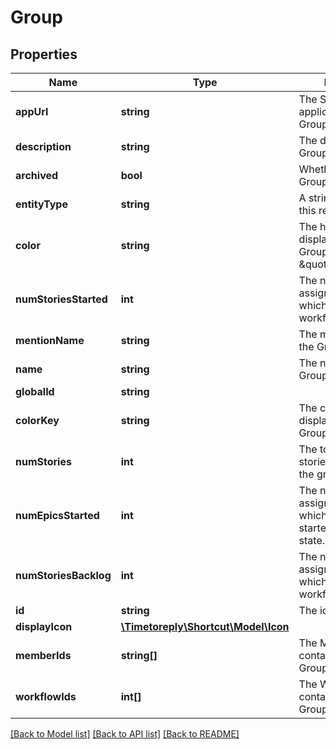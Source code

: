 # Group

## Properties
Name | Type | Description | Notes
------------ | ------------- | ------------- | -------------
**appUrl** | **string** | The Shortcut application url for the Group. | 
**description** | **string** | The description of the Group. | 
**archived** | **bool** | Whether or not the Group is archived. | 
**entityType** | **string** | A string description of this resource. | 
**color** | **string** | The hex color to be displayed with the Group (for example, \&quot;#ff0000\&quot;). | 
**numStoriesStarted** | **int** | The number of stories assigned to the group which are in a started workflow state. | 
**mentionName** | **string** | The mention name of the Group. | 
**name** | **string** | The name of the Group. | 
**globalId** | **string** |  | 
**colorKey** | **string** | The color key to be displayed with the Group. | 
**numStories** | **int** | The total number of stories assigned ot the group. | 
**numEpicsStarted** | **int** | The number of epics assigned to the group which are in the started workflow state. | 
**numStoriesBacklog** | **int** | The number of stories assigned to the group which are in a backlog workflow state. | 
**id** | **string** | The id of the Group. | 
**displayIcon** | [**\Timetoreply\Shortcut\Model\Icon**](Icon.md) |  | 
**memberIds** | **string[]** | The Member IDs contain within the Group. | 
**workflowIds** | **int[]** | The Workflow IDs contained within the Group. | 

[[Back to Model list]](../../README.md#documentation-for-models) [[Back to API list]](../../README.md#documentation-for-api-endpoints) [[Back to README]](../../README.md)

